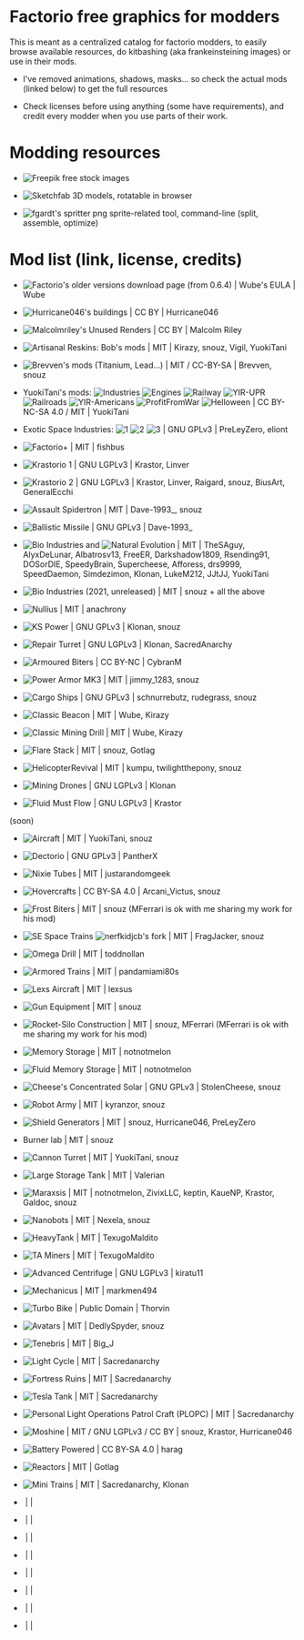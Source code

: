 # Factorio free graphics for modders

This is meant as a centralized catalog for factorio modders, to easily browse available resources, do kitbashing (aka frankeinsteining images) or use in their mods.

- I've removed animations, shadows, masks... so check the actual mods (linked below) to get the full resources

- Check licenses before using anything (some have requirements), and credit every modder when you use parts of their work.

# Modding resources

- ![Freepik](https://www.freepik.com/search?format=search&last_filter=query&last_value=texture+old&query=texture+old&selection=1) free stock images

- ![Sketchfab](https://sketchfab.com/search?features=downloadable&licenses=322a749bcfa841b29dff1e8a1bb74b0b&licenses=b9ddc40b93e34cdca1fc152f39b9f375&licenses=bbfe3f7dbcdd4122b966b85b9786a989&licenses=2628dbe5140a4e9592126c8df566c0b7&licenses=7c23a1ba438d4306920229c12afcb5f9&licenses=72eb2b1960364637901eacce19283624&q=machine&type=models) 3D models, rotatable in browser

- ![fgardt's spritter](https://github.com/fgardt/factorio-spritter/releases) png sprite-related tool, command-line (split, assemble, optimize)

# Mod list (link, license, credits)

- ![Factorio's older versions download page (from 0.6.4)](https://factorio.com/download/archive) | Wube's EULA | Wube

- ![Hurricane046's buildings](https://shorturl.at/AFcDm) | CC BY | Hurricane046

- ![Malcolmriley's Unused Renders](https://github.com/malcolmriley/unused-renders) | CC BY | Malcolm Riley

- ![Artisanal Reskins: Bob's mods](https://mods.factorio.com/mod/reskins-bobs) | MIT | Kirazy, snouz, Vigil, YuokiTani

- ![Brevven's mods (Titanium, Lead...)](https://mods.factorio.com/user/brevven) | MIT / CC-BY-SA | Brevven, snouz

- YuokiTani's mods: ![Industries](https://mods.factorio.com/mod/Yuoki) ![Engines](https://mods.factorio.com/mod/yi_engines) ![Railway](https://mods.factorio.com/mod/yi_railway) ![YIR-UPR](https://mods.factorio.com/mod/z_yira_UP) ![Railroads](https://mods.factorio.com/mod/z_yira_yuokirails) ![YIR-Americans](https://mods.factorio.com/mod/z_yira_american) ![ProfitFromWar](https://mods.factorio.com/mod/yi_pfw) ![Helloween](https://mods.factorio.com/mod/YIHW) | CC BY-NC-SA 4.0 / MIT | YuokiTani

- Exotic Space Industries: ![1](https://mods.factorio.com/mod/exotic-space-industries-graphics-1) ![2](https://mods.factorio.com/mod/exotic-space-industries-graphics-2) ![3](https://mods.factorio.com/mod/exotic-space-industries-graphics-3) | GNU GPLv3 | PreLeyZero, eliont

- ![Factorio+](https://mods.factorio.com/mod/factorioplus) | MIT | fishbus

- ![Krastorio 1](https://mods.factorio.com/mod/Krastorio-graphics) | GNU LGPLv3 | Krastor, Linver

- ![Krastorio 2](https://mods.factorio.com/mod/Krastorio2Assets) | GNU LGPLv3 | Krastor, Linver, Raigard, snouz, BiusArt, GeneralEcchi

- ![Assault Spidertron](https://mods.factorio.com/mod/assault_spidertron_V2) | MIT | Dave-1993_, snouz

- ![Ballistic Missile](https://mods.factorio.com/mod/ballistic_missile) | GNU GPLv3 | Dave-1993_

- ![Bio Industries](https://mods.factorio.com/mod/Bio_Industries) and ![Natural Evolution](https://mods.factorio.com/mod/Natural_Evolution_Graphics) | MIT | TheSAguy, AlyxDeLunar, Albatrosv13, FreeER, Darkshadow1809, Rsending91, DOSorDIE, SpeedyBrain, Supercheese, Afforess, drs9999, SpeedDaemon, Simdezimon, Klonan, LukeM212, JJtJJ, YuokiTani

- ![Bio Industries (2021, unreleased)](https://mods.factorio.com/mod/Bio_Industries_NE_graphics) | MIT | snouz + all the above

- ![Nullius](https://mods.factorio.com/mod/nullius) | MIT | anachrony

- ![KS Power](https://mods.factorio.com/mod/KS_Power) | GNU GPLv3 | Klonan, snouz

- ![Repair Turret](https://mods.factorio.com/mod/Repair_Turret) | GNU LGPLv3 | Klonan, SacredAnarchy

- ![Armoured Biters](https://mods.factorio.com/mod/ArmouredBiters) | CC BY-NC | CybranM

- ![Power Armor MK3](https://mods.factorio.com/mod/Power%20Armor%20MK3) | MIT | jimmy_1283, snouz

- ![Cargo Ships](https://mods.factorio.com/mod/cargo-ships) | GNU GPLv3 | schnurrebutz, rudegrass, snouz

- ![Classic Beacon](https://mods.factorio.com/mod/classic-beacon) | MIT | Wube, Kirazy

- ![Classic Mining Drill](https://mods.factorio.com/mod/classic-mining-drill) | MIT | Wube, Kirazy

- ![Flare Stack](https://mods.factorio.com/mod/Flare%20Stack) | MIT | snouz, Gotlag

- ![HelicopterRevival](https://mods.factorio.com/mod/HelicopterRevival) | MIT | kumpu, twilightthepony, snouz

- ![Mining Drones](https://mods.factorio.com/mod/Mining_Drones) | GNU LGPLv3  | Klonan

- ![Fluid Must Flow](https://mods.factorio.com/mod/FluidMustFlow) | GNU LGPLv3 | Krastor

(soon)
- ![Aircraft](https://mods.factorio.com/mod/Aircraft-space-age) | MIT | YuokiTani, snouz

- ![Dectorio](https://mods.factorio.com/mod/Dectorio) | GNU GPLv3 | PantherX

- ![Nixie Tubes](https://mods.factorio.com/mod/nixie-tubes) | MIT | justarandomgeek

- ![Hovercrafts](https://mods.factorio.com/mod/Hovercrafts) | CC BY-SA 4.0 | Arcani_Victus, snouz

- ![Frost Biters](https://mods.factorio.com/mod/Cold_biters) | MIT | snouz (MFerrari is ok with me sharing my work for his mod)

- ![SE Space Trains](https://mods.factorio.com/mod/se-space-trains) ![nerfkidjcb's fork](https://mods.factorio.com/mod/electric-trains) | MIT | FragJacker, snouz

- ![Omega Drill](https://mods.factorio.com/mod/OmegaDrill) | MIT | toddnollan

- ![Armored Trains](https://mods.factorio.com/mod/Armored-train) | MIT | pandamiami80s

- ![Lexs Aircraft](https://mods.factorio.com/mod/lex-aircraft) | MIT | lexsus

- ![Gun Equipment](https://mods.factorio.com/mod/GunEquipment) | MIT | snouz

- ![Rocket-Silo Construction](https://mods.factorio.com/mod/Rocket-Silo-Construction) | MIT | snouz, MFerrari (MFerrari is ok with me sharing my work for his mod)

- ![Memory Storage](https://mods.factorio.com/mod/deep-storage-unit) | MIT | notnotmelon

- ![Fluid Memory Storage](https://mods.factorio.com/mod/fluid-memory-storage) | MIT | notnotmelon

- ![Cheese's Concentrated Solar](https://mods.factorio.com/mod/ch-concentrated-solar) | GNU GPLv3 | StolenCheese, snouz

- ![Robot Army](https://mods.factorio.com/mod/robotarmy) | MIT | kyranzor, snouz

- ![Shield Generators](https://mods.factorio.com/mod/shield-generators) | MIT | snouz, Hurricane046, PreLeyZero

- Burner lab | MIT | snouz

- ![Cannon Turret](httpsmods.factorio.commodvtk-cannon-turret) | MIT | YuokiTani, snouz

- ![Large Storage Tank](https://mods.factorio.com/mod/large-storage-tank) | MIT | Valerian

- ![Maraxsis](https://mods.factorio.com/mod/maraxsis) | MIT | notnotmelon, ZivixLLC, keptin, KaueNP, Krastor, Galdoc, snouz

- ![Nanobots](https://mods.factorio.com/mod/Nanobots2) | MIT | Nexela, snouz

- ![HeavyTank](https://mods.factorio.com/mod/HeavyTank) | MIT | TexugoMaldito

- ![TA Miners](https://mods.factorio.com/mod/WipMod_TA-miners) | MIT | TexugoMaldito

- ![Advanced Centrifuge](https://mods.factorio.com/mod/advanced-centrifuge) | GNU LGPLv3 | kiratu11

- ![Mechanicus](https://mods.factorio.com/mod/MechanicusMiniMAX) | MIT | markmen494

- ![Turbo Bike](https://mods.factorio.com/mod/TurboBike) | Public Domain | Thorvin

- ![Avatars](https://mods.factorio.com/mod/Avatars) | MIT | DedlySpyder, snouz

- ![Tenebris](https://mods.factorio.com/mod/tenebris) | MIT | Big_J

- ![Light Cycle](https://mods.factorio.com/mod/Lightcycle) | MIT | Sacredanarchy

- ![Fortress Ruins](https://mods.factorio.com/mod/FortressRuins) | MIT | Sacredanarchy

- ![Tesla Tank](https://mods.factorio.com/mod/TeslaTank) | MIT | Sacredanarchy

- ![Personal Light Operations Patrol Craft (PLOPC)](https://mods.factorio.com/mod/Plopc) | MIT | Sacredanarchy

- ![Moshine](https://mods.factorio.com/mod/Moshine?from=downloaded) | MIT / GNU LGPLv3 / CC BY | snouz, Krastor, Hurricane046

- ![Battery Powered](https://mods.factorio.com/mod/battery-powered) | CC BY-SA 4.0 | harag

- ![Reactors](https://mods.factorio.com/mods/GotLag/Reactors) | MIT | Gotlag

- ![Mini Trains](https://mods.factorio.com/mod/Mini_Trains) | MIT | Sacredanarchy, Klonan

- ![]() |  | 

- ![]() |  | 

- ![]() |  | 

- ![]() |  | 

- ![]() |  | 

- ![]() |  | 

- ![]() |  | 

- ![]() |  | 

